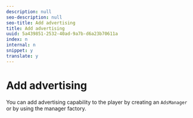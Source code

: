 ```yaml
---
description: null
seo-description: null
seo-title: Add advertising
title: Add advertising
uuid: 5a439851-2532-40ad-9a7b-d6a23b70611a
index: n
internal: n
snippet: y
translate: y
---
```


# Add advertising

You can add advertising capability to the player by creating an `AdsManager` or by using the manager factory. 
